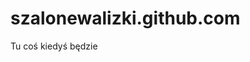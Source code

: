 # szalonewalizki.github.com

<html lang="en">
<head>
    <meta charset="UTF-8">
    <title>Kocham Wojtusia</title>
</head>
<body>
    Tu coś kiedyś będzie
</body>
</html>
